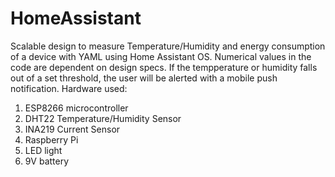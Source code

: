 # HomeAssistant
 Scalable design to measure Temperature/Humidity and energy consumption of a device with YAML using Home Assistant OS. Numerical values in the code are dependent on design specs.
 If the tempperature or humidity falls out of a set threshold, the user will be alerted with a mobile push notification.
Hardware used:
1. ESP8266 microcontroller
2. DHT22 Temperature/Humidity Sensor
3. INA219 Current Sensor
4. Raspberry Pi
5. LED light
6. 9V battery
